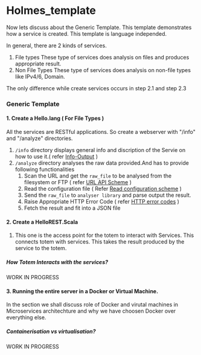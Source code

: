 # Holmes_template

Now lets discuss about the Generic Template. This template demonstrates how a service is created. This template is language independed.

In general, there are 2 kinds of services. 
1. File types
	These type of services does analysis on files and produces appropriate result.
2. Non File Types
	These type of services does analysis on non-file types like IPv4/6, Domain.

The only difference while create services occurs in step 2.1 and step 2.3

### Generic Template

#### 1. Create a Hello.lang ( **For File Types** )

All the services are RESTful applications. So create a webserver with "/info" and "/analyze" directories. 

1. `/info` directory displays general info and discription of the Servie on how to use it.( refer [Info-Output](./infooutput.md) )
2. `/analyze` directory analyses the raw data provided.And has to provide following functionalities
    1. Scan the URL and get the `raw_file` to be analysed from the filesystem or FTP ( refer [URL API Scheme](./urlapischeme.md) )
	2. Read the configuration file ( Refer [Read configuration scheme](./readconfiguration.md) )
	3. Send the `raw_file` to `analyser library` and parse output the result.
	4. Raise Appropriate HTTP Error Code ( refer [HTTP error codes](./httperrorcodes.md) )
	5. Fetch the result and fit into a JSON file

#### 2. Create a HelloREST.Scala
1. This one is the access point for the totem to interact with Services. This connects totem with services. This takes the result produced by the service to the totem.

##### How Totem Interacts with the services?
WORK IN PROGRESS 

#### 3. Running the entire server in a Docker or Virtual Machine.

In the section we shall discuss role of Docker and virutal machines in Microservices architechture and why we have choosen Docker over everything else.

##### Containerisation vs virtualisation?

WORK IN PROGRESS